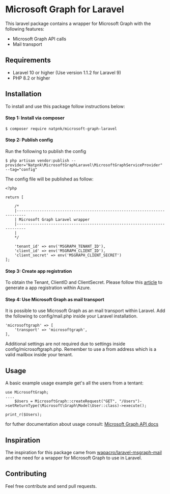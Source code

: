 # Microsoft Graph for Laravel

This laravel package contains a wrapper for Microsoft Graph with the following features:

 - Microsoft Graph API calls
 - Mail transport

## Requirements

 - Laravel 10 or higher (Use version 1.1.2 for Laravel 9)
 - PHP 8.2 or higher

## Installation
To install and use this package follow instructions below:

#### Step 1: Install via composer

    $ composer require natpnk/microsoft-graph-laravel

#### Step 2: Publish config

Run the following to publish the config

    $ php artisan vendor:publish --provider="Natpnk\MicrosoftGraphLaravel\MicrosoftGraphServiceProvider" --tag="config"

The config file will be published as follow:

	<?php

	return [
	   
	    /*    
	    |--------------------------------------------------------------------------    
	    | Microsoft Graph Laravel wrapper   
	    |--------------------------------------------------------------------------   
	    |    
	    */
	      
	    'tenant_id' => env('MSGRAPH_TENANT_ID'),
	    'client_id' => env('MSGRAPH_CLIENT_ID'),
	    'client_secret' => env('MSGRAPH_CLIENT_SECRET')    
	];

#### Step 3: Create app registration
To obtain the Tenant, ClientID and ClientSecret. Please follow this [article](https://docs.microsoft.com/azure/active-directory/develop/quickstart-register-app) to generate a app registration within Azure.

#### Step 4: Use Microsoft Graph as mail transport
It is possible to use Microsoft Graph as an mail transport within Laravel. Add the following to config/mail.php inside your Laravel installation.

    'microsoftgraph' => [
		'transport' => 'microsoftgraph',
	],

Additional settings are not required due to settings inside config/microsoftgraph.php. Remember to use a from address which is a valid mailbox inside your tenant.

##  Usage
A basic example usage example get's all the users from a tentant:

	use MicrosoftGraph;
	....
        $Users = MicrosoftGraph::createRequest("GET", "/Users")->setReturnType(\Microsoft\Graph\Model\User::class)->execute();

	print_r($Users);

for futher documentation about usage consult: [Microsoft Graph API docs](https://docs.microsoft.com/en-us/graph/overview)

## Inspiration
The inspiration for this package came from [wapacro/laravel-msgraph-mail](https://github.com/wapacro/laravel-msgraph-mail) and the need for a wrapper for Microsoft Graph to use in Laravel.  

## Contributing
Feel free contribute and send pull requests.
